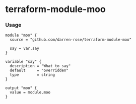 # terraform-module-moo

### Usage

```
module "moo" {
  source = "github.com/darren-rose/terraform-module-moo"

  say = var.say
}

variable "say" {
  description = "What to say"
  default     = "overridden"
  type        = string
}

output "moo" {
  value = module.moo
}
```

